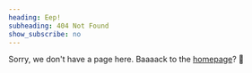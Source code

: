```yaml
---
heading: Eep! 
subheading: 404 Not Found
show_subscribe: no
---
```

Sorry, we don't have a page here. Baaaack to the [homepage](/)? 🐑

